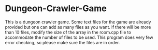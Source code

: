 # Dungeon-Crawler-Game
This is a dungeon crawler game. Some text files for the game are already provided but one can add as many files as you want. If there will be more than 10 files, modify the size of the array in the room.cpp file to accommodate the number of files to be used. This program does very few error checking, so please make sure the files are in order.
